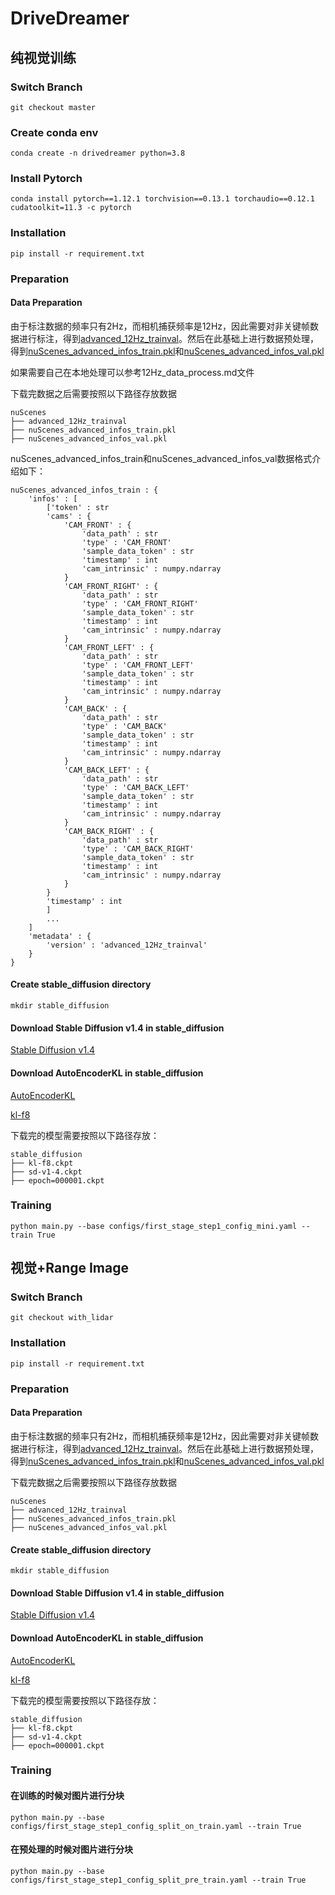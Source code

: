 # DriveDreamer
## 纯视觉训练

### Switch Branch

`
git checkout master
`

### Create conda env
`
conda create -n drivedreamer python=3.8
`

### Install Pytorch
`
conda install pytorch==1.12.1 torchvision==0.13.1 torchaudio==0.12.1 cudatoolkit=11.3 -c pytorch
`

### Installation
`
pip install -r requirement.txt
`
### Preparation

#### Data Preparation
由于标注数据的频率只有2Hz，而相机捕获频率是12Hz，因此需要对非关键帧数据进行标注，得到[advanced_12Hz_trainval](https://drive.google.com/file/d/1t0kMU7Wk4CsH3f3rv-Utyin6PYtI0_Ns/view?usp=sharing)。然后在此基础上进行数据预处理，得到[nuScenes_advanced_infos_train.pkl](https://drive.google.com/file/d/1ulaKcqsu9p5z6w-2EoQyL42D95w0qOqY/view?usp=sharing)和[nuScenes_advanced_infos_val.pkl](https://drive.google.com/file/d/1K0YVPdk3OVDXMDG4agOGqi3Gv19OKspC/view?usp=sharing)

如果需要自己在本地处理可以参考12Hz_data_process.md文件

下载完数据之后需要按照以下路径存放数据
```
nuScenes
├── advanced_12Hz_trainval
├── nuScenes_advanced_infos_train.pkl
├── nuScenes_advanced_infos_val.pkl
```

nuScenes_advanced_infos_train和nuScenes_advanced_infos_val数据格式介绍如下：
```
nuScenes_advanced_infos_train : {
    'infos' : [
        ['token' : str
        'cams' : {
            'CAM_FRONT' : {
                'data_path' : str
                'type' : 'CAM_FRONT'
                'sample_data_token' : str
                'timestamp' : int
                'cam_intrinsic' : numpy.ndarray
            }
            'CAM_FRONT_RIGHT' : {
                'data_path' : str
                'type' : 'CAM_FRONT_RIGHT'
                'sample_data_token' : str
                'timestamp' : int
                'cam_intrinsic' : numpy.ndarray
            }
            'CAM_FRONT_LEFT' : {
                'data_path' : str
                'type' : 'CAM_FRONT_LEFT'
                'sample_data_token' : str
                'timestamp' : int
                'cam_intrinsic' : numpy.ndarray
            }
            'CAM_BACK' : {
                'data_path' : str
                'type' : 'CAM_BACK'
                'sample_data_token' : str
                'timestamp' : int
                'cam_intrinsic' : numpy.ndarray
            }
            'CAM_BACK_LEFT' : {
                'data_path' : str
                'type' : 'CAM_BACK_LEFT'
                'sample_data_token' : str
                'timestamp' : int
                'cam_intrinsic' : numpy.ndarray
            }
            'CAM_BACK_RIGHT' : {
                'data_path' : str
                'type' : 'CAM_BACK_RIGHT'
                'sample_data_token' : str
                'timestamp' : int
                'cam_intrinsic' : numpy.ndarray
            }
        }
        'timestamp' : int
        ]
        ...
    ]
    'metadata' : {
        'version' : 'advanced_12Hz_trainval'
    }
}
```

#### Create stable_diffusion directory
`
mkdir stable_diffusion
`
#### Download Stable Diffusion v1.4 in stable_diffusion
[Stable Diffusion v1.4](https://huggingface.co/CompVis/stable-diffusion-v-1-4-original/resolve/main/sd-v1-4.ckpt)
#### Download AutoEncoderKL in stable_diffusion
[AutoEncoderKL](https://drive.google.com/file/d/1W-AMf_KlakUuLNbU9iCd-yKHeY01Pu23/view?usp=drive_link)

[kl-f8](https://ommer-lab.com/files/latent-diffusion/kl-f8.zip)

下载完的模型需要按照以下路径存放：
```
stable_diffusion
├── kl-f8.ckpt
├── sd-v1-4.ckpt
├── epoch=000001.ckpt
```

#### 

### Training
`
python main.py --base configs/first_stage_step1_config_mini.yaml --train True
`

## 视觉+Range Image

### Switch Branch

`
git checkout with_lidar
`


### Installation
`
pip install -r requirement.txt
`
### Preparation

#### Data Preparation
由于标注数据的频率只有2Hz，而相机捕获频率是12Hz，因此需要对非关键帧数据进行标注，得到[advanced_12Hz_trainval](https://drive.google.com/file/d/1t0kMU7Wk4CsH3f3rv-Utyin6PYtI0_Ns/view?usp=sharing)。然后在此基础上进行数据预处理，得到[nuScenes_advanced_infos_train.pkl](https://drive.google.com/file/d/1ulaKcqsu9p5z6w-2EoQyL42D95w0qOqY/view?usp=sharing)和[nuScenes_advanced_infos_val.pkl](https://drive.google.com/file/d/1K0YVPdk3OVDXMDG4agOGqi3Gv19OKspC/view?usp=sharing)

下载完数据之后需要按照以下路径存放数据
```
nuScenes
├── advanced_12Hz_trainval
├── nuScenes_advanced_infos_train.pkl
├── nuScenes_advanced_infos_val.pkl
```
#### Create stable_diffusion directory
`
mkdir stable_diffusion
`
#### Download Stable Diffusion v1.4 in stable_diffusion
[Stable Diffusion v1.4](https://huggingface.co/CompVis/stable-diffusion-v-1-4-original/resolve/main/sd-v1-4.ckpt)
#### Download AutoEncoderKL in stable_diffusion
[AutoEncoderKL](https://drive.google.com/file/d/1W-AMf_KlakUuLNbU9iCd-yKHeY01Pu23/view?usp=drive_link)

[kl-f8](https://ommer-lab.com/files/latent-diffusion/kl-f8.zip)

下载完的模型需要按照以下路径存放：
```
stable_diffusion
├── kl-f8.ckpt
├── sd-v1-4.ckpt
├── epoch=000001.ckpt
```

#### 

### Training

#### 在训练的时候对图片进行分块

`
python main.py --base configs/first_stage_step1_config_split_on_train.yaml --train True
`
#### 在预处理的时候对图片进行分块
`
python main.py --base configs/first_stage_step1_config_split_pre_train.yaml --train True
`
